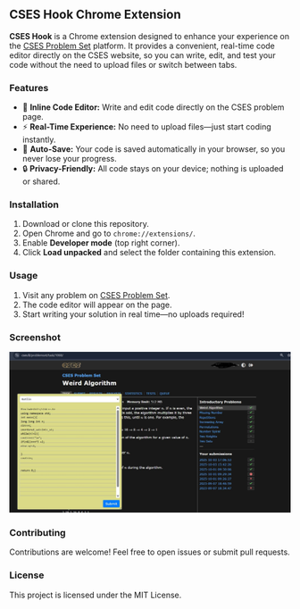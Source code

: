 ## CSES Hook Chrome Extension

**CSES Hook** is a Chrome extension designed to enhance your experience on the [CSES Problem Set](https://cses.fi/problemset/) platform. It provides a convenient, real-time code editor directly on the CSES website, so you can write, edit, and test your code without the need to upload files or switch between tabs.

### Features
- 📝 **Inline Code Editor:** Write and edit code directly on the CSES problem page.
- ⚡ **Real-Time Experience:** No need to upload files—just start coding instantly.
- 💾 **Auto-Save:** Your code is saved automatically in your browser, so you never lose your progress.
- 🔒 **Privacy-Friendly:** All code stays on your device; nothing is uploaded or shared.

### Installation
1. Download or clone this repository.
2. Open Chrome and go to `chrome://extensions/`.
3. Enable **Developer mode** (top right corner).
4. Click **Load unpacked** and select the folder containing this extension.

### Usage
1. Visit any problem on [CSES Problem Set](https://cses.fi/problemset/).
2. The code editor will appear on the page.
3. Start writing your solution in real time—no uploads required!

### Screenshot
![Screenshot of CSES Hook in action](Screenshot.jpg)

### Contributing
Contributions are welcome! Feel free to open issues or submit pull requests.

### License
This project is licensed under the MIT License.